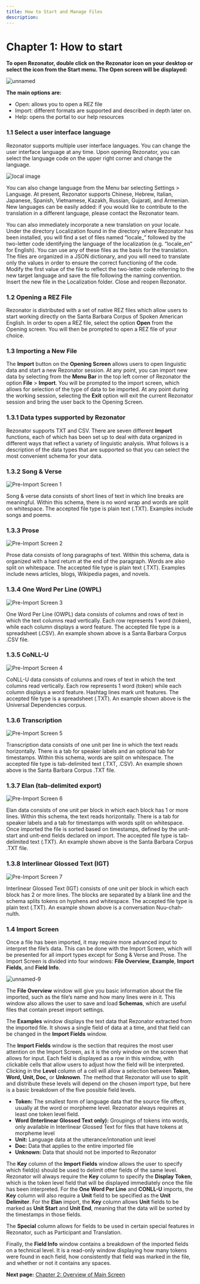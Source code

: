 ```yaml
---
title: How to Start and Manage Files
description: 
---
```

Chapter 1:	How to start
=====
**To open Rezonator, double click on the Rezonator icon on your desktop or select the icon from the Start menu. The Open screen will be displayed:**

![unnamed](https://user-images.githubusercontent.com/77072787/133002427-7aa061ac-c1ed-4c3f-8037-d204a75bd726.png)

**The main options are:**
- Open: allows you to open a REZ file
- Import: different formats are supported and described in depth later on.
- Help: opens the portal to our help resources

### 1.1	Select a user interface language

Rezonator supports multiple user interface languages. You can change the user interface language at any time. Upon opening Rezonator, you can select the language code on the upper right corner and change the language.

![local image](https://user-images.githubusercontent.com/46977535/147793342-d9e6ce7b-2220-45e4-940a-c0ff4f308d99.png)

You can also change language from the Menu bar selecting Settings > Language. At present, Rezonator supports Chinese, Hebrew, Italian, Japanese, Spanish, Vietnamese, Kazakh, Russian, Gujarati, and Armenian. New languages can be easily added: if you would like to contribute to the translation in a different language, please contact the Rezonator team.

You can also immediately incorporate a new translation on your locale. Under the directory Localization found in the directory where Rezonator has been installed, you will find a set of files named “locale_” followed by the two-letter code identifying the language of the localization (e.g. “locale_en” for English). You can use any of these files as the basis for the translation. The files are organized in a JSON dictionary, and you will need to translate only the values in order to ensure the correct functioning of the code. Modify the first value of the file to reflect the two-letter code referring to the new target language and save the file following the naming convention. Insert the new file in the Localization folder. Close and reopen Rezonator.

### 1.2	Opening a REZ File

Rezonator is distributed with a set of native REZ files which allow users to start working directly on the Santa Barbara Corpus of Spoken American English. In order to open a REZ file, select the option **Open** from the Opening screen. You will then be prompted to open a REZ file of your choice.

### 1.3	Importing a New File

The **Import** button on the **Opening Screen** allows users to open linguistic data and start a new Rezonator session.
At any point, you can import new data by selecting from the **Menu Bar** in the top left corner of Rezonator the option **File** > **Import**. You will be prompted to the import screen, which allows for selection of the type of data to be imported.
At any point during the working session, selecting the **Exit** option will exit the current Rezonator session and bring the user back to the Opening Screen.

### 1.3.1	Data types supported by Rezonator

Rezonator supports TXT and CSV. There are seven different **Import** functions, each of which has been set up to deal with data organized in different ways that reflect a variety of linguistic analysis. What follows is a description of the data types that are supported so that you can select the most convenient schema for your data.

### 1.3.2	Song & Verse

![Pre-Import Screen 1](https://user-images.githubusercontent.com/46977535/147793357-3ca939d6-d11b-41f9-a8a3-84ce39a77540.png)


Song & verse data consists of short lines of text in which line breaks are meaningful. Within this schema, there is no word wrap and words are split on whitespace. The accepted file type is plain text (.TXT). Examples include songs and poems. 

### 1.3.3	Prose

![Pre-Import Screen 2](https://user-images.githubusercontent.com/46977535/147793367-899b1a5a-d5ab-4cb1-93ee-4486068f4252.png)


Prose data consists of long paragraphs of text. Within this schema, data is organized with a hard return at the end of the paragraph. Words are also split on whitespace. The accepted file type is plain text (.TXT). Examples include news articles, blogs, Wikipedia pages, and novels.  

### 1.3.4	One Word Per Line (OWPL)

![Pre-Import Screen 3](https://user-images.githubusercontent.com/46977535/147793386-128bf81b-fb5b-48f8-bbc9-c4f0d0cefb87.png)


One Word Per Line (OWPL) data consists of columns and rows of text in which the text columns read vertically. Each row represents 1 word (token), while each column displays a word feature. The accepted file type is a spreadsheet (.CSV). An example shown above is a Santa Barbara Corpus .CSV file. 

### 1.3.5	CoNLL-U

![Pre-Import Screen 4](https://user-images.githubusercontent.com/46977535/147793400-526c07a4-1d63-4772-ba07-4a5b4398d68c.png)


CoNLL-U data consists of columns and rows of text in which the text columns read vertically. Each row represents 1 word (token) while each column displays a word feature. Hashtag lines mark unit features. The accepted file type is a spreadsheet (.TXT). An example shown above is the Universal Dependencies corpus. 

### 1.3.6	Transcription

![Pre-Import Screen 5](https://user-images.githubusercontent.com/46977535/147793418-37a84597-11e3-41b8-a122-8c9db7d04480.png)


Transcription data consists of one unit per line in which the text reads horizontally. There is a tab for speaker labels and an optional tab for timestamps. Within this schema, words are split on whitespace. The accepted file type is tab-delimited text (.TXT, .CSV). An example shown above is the Santa Barbara Corpus .TXT file. 

### 1.3.7	Elan (tab-delimited export)

![Pre-Import Screen 6](https://user-images.githubusercontent.com/46977535/147793426-fbb2cafa-6736-446d-ab26-86c159bb85c1.png)


Elan data consists of one unit per block in which each block has 1 or more lines. Within this schema, the text reads horizontally. There is a tab for speaker labels and a tab for timestamps with words split on whitespace. Once imported the file is sorted based on timestamps, defined by the unit-start and unit-end fields declared on import. The accepted file type is tab-delimited text (.TXT). An example shown above is the Santa Barbara Corpus .TXT file.

### 1.3.8	Interlinear Glossed Text (IGT)

![Pre-Import Screen 7](https://user-images.githubusercontent.com/46977535/147793438-7acb36c3-d1bf-48a6-92b3-40db567223c9.png)


Interlinear Glossed Text (IGT) consists of one unit per block in which each block has 2 or more lines. The blocks are separated by a blank line and the schema splits tokens on hyphens and whitespace. The accepted file type is plain text (.TXT). An example shown above is a conversation Nuu-chah-nulth. 

### 1.4	Import Screen  

Once a file has been imported, it may require more advanced input to interpret the file’s data. This can be done with the Import Screen, which will be presented for all import types except for Song & Verse and Prose.
The Import Screen is divided into four windows: **File Overview**, **Example**, **Import Fields**, and **Field Info**.

![unnamed-9](https://user-images.githubusercontent.com/77072787/133003024-c734506e-668e-4049-af42-4c61a80afeba.png)

The **File Overview** window will give you basic information about the file imported, such as the file’s name and how many lines were in it. This window also allows the user to save and load **Schemas**, which are useful files that contain preset import settings.

The **Examples** window displays the text data that Rezonator extracted from the imported file. It shows a single field of data at a time, and that field can be changed in the **Import Fields** window.

The **Import Fields** window is the section that requires the most user attention on the Import Screen, as it is the only window on the screen that allows for input. Each field is displayed as a row in this window, with clickable cells that allow users to adjust how the field will be interpreted. Clicking in the **Level** column of a cell will allow a selection between **Token, Word, Unit, Doc,** or **Unknown**. The method that Rezonator will use to split and distribute these levels will depend on the chosen import type, but here is a basic breakdown of the five possible field levels.

* **Token:** The smallest form of language data that the source file offers, usually at the word or morpheme level. Rezonator always requires at least one token level field.
* **Word (Interlinear Glossed Text only):** Groupings of tokens into words, only available in Interlinear Glossed Text for files that have tokens at morpheme level
* **Unit:** Language data at the utterance/intonation unit level
* **Doc:** Data that applies to the entire imported file
* **Unknown:** Data that should not be imported to Rezonator

The **Key** column of the **Import Fields** window allows the user to specify which field(s) should be used to delimit other fields of the same level. Rezonator will always require the **Key** column to specify the **Display Token**, which is the token level field that will be displayed immediately once the file has been interpreted. For the **One Word Per Line** and **CONLL-U** imports, the **Key** column will also require a **Unit** field to be specified as the **Unit Delimiter**. For the **Elan** import, the **Key** column allows **Unit** fields to be marked as **Unit Start** and **Unit End**, meaning that the data will be sorted by the timestamps in those fields.

The **Special** column allows for fields to be used in certain special features in Rezonator, such as Participant and Translation.

Finally, the **Field Info** window contains a breakdown of the imported fields on a technical level. It is a read-only window displaying how many tokens were found in each field, how consistently that field was marked in the file, and whether or not it contains any spaces.

**Next page:** <u><a href="{{site.baseurl}}/Chapter2">Chapter 2: Overview of Main Screen</a></u>
